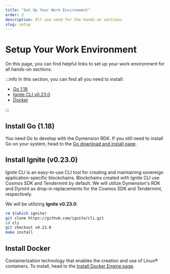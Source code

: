 ```yaml
---
title: "Set Up Your Work Environment"
order: 2
description: All you need for the hands-on sections
slug: setup
---
```


# Setup Your Work Environment

On this page, you can find helpful links to set up your work environment for all hands-on sections.

:::info In this section, you can find all you need to install:

-   [Go 1.18](https://go.dev/dl/)
-   [Ignite CLI v0.23.0](https://github.com/ignite/cli/releases/tag/v0.23.0)
-   [Docker](https://www.docker.com/)

:::

## Install Go (1.18)

You need Go to develop with the Dymension RDK. If you still need to install Go on your system, head to the [Go download and install page](https://go.dev/dl/).

## Install Ignite (v0.23.0)

Ignite CLI is an easy-to-use CLI tool for creating and maintaining sovereign application-specific blockchains. Blockchains created with Ignite CLI use Cosmos SDK and Tendermint by default. We will utilize Dymension's RDK and Dymint as drop-in replacements for the Cosmos SDK and Tendermint, respectively.

We will be utilizing <b>Ignite v0.23.0</b>:

```bash
rm $(which ignite)
git clone https://github.com/ignite/cli.git
cd cli
git checkout v0.23.0
make install
```

## Install Docker

Containerization technology that enables the creation and use of Linux® containers. To install, head to the [Install Docker Engine page](https://docs.docker.com/engine/install/).
